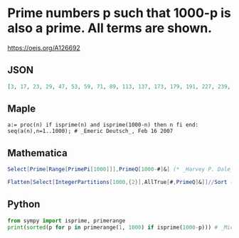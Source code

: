 # Prime numbers p such that 1000\-p is also a prime\. All terms are shown\.
https://oeis.org/A126692
## JSON
```JSON
[3, 17, 23, 29, 47, 53, 59, 71, 89, 113, 137, 173, 179, 191, 227, 239, 257, 281, 317, 347, 353, 359, 383, 401, 431, 443, 479, 491, 509, 521, 557, 569, 599, 617, 641, 647, 653, 683, 719, 743, 761, 773, 809, 821, 827, 863, 887, 911, 929, 941, 947, 953, 971, 977, 983, 997]
```
## Maple
```Maple
a:= proc(n) if isprime(n) and isprime(1000-n) then n fi end: seq(a(n),n=1..1000); # _Emeric Deutsch_, Feb 16 2007
```
## Mathematica
```Mathematica
Select[Prime[Range[PrimePi[1000]]],PrimeQ[1000-#]&] (* _Harvey P. Dale_, Nov 28 2011 *)
```
```Mathematica
Flatten[Select[IntegerPartitions[1000,{2}],AllTrue[#,PrimeQ]&]]//Sort (* _Harvey P. Dale_, Jul 30 2023 *)
```
## Python
```Python
from sympy import isprime, primerange
print(sorted(p for p in primerange(1, 1000) if isprime(1000-p))) # _Michael S. Branicky_, Mar 17 2021
```
